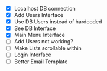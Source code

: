 - [x] Localhost DB connection
- [x] Add Users Interface
- [x] Use DB Users instead of hardcoded
- [x] See DB Interface
- [x] Main Menu Interface
- [ ] Add Users not working?
- [ ] Make Lists scrollable within
- [ ] Login Interface
- [ ] Better Email Template
